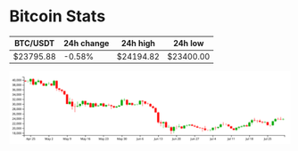 # Bitcoin Stats

BTC/USDT|24h change|24h high|24h low|
|---|---|---|---|
|$23795.88|-0.58%|$24194.82|$23400.00|

<img src="./chart.svg">
